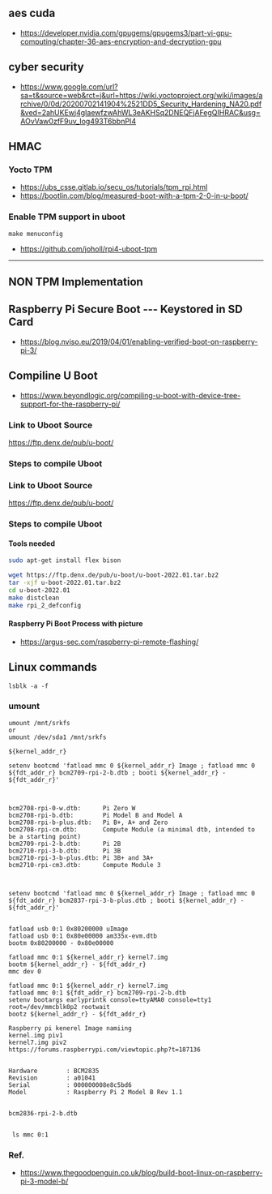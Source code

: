 ## aes cuda
* https://developer.nvidia.com/gpugems/gpugems3/part-vi-gpu-computing/chapter-36-aes-encryption-and-decryption-gpu
## cyber security
* https://www.google.com/url?sa=t&source=web&rct=j&url=https://wiki.yoctoproject.org/wiki/images/archive/0/0d/20200702141904%2521DD5_Security_Hardening_NA20.pdf&ved=2ahUKEwj4gIaewfzwAhWL3eAKHSq2DNEQFjAFegQIHRAC&usg=AOvVaw0zfF9uv_Iog493T6bbnPI4
## HMAC
### Yocto TPM
* https://ubs_csse.gitlab.io/secu_os/tutorials/tpm_rpi.html
* https://bootlin.com/blog/measured-boot-with-a-tpm-2-0-in-u-boot/
### Enable TPM support in uboot
```
make menuconfig
```
* https://github.com/joholl/rpi4-uboot-tpm
---
## NON TPM Implementation
## Raspberry Pi Secure Boot --- Keystored in SD Card
* https://blog.nviso.eu/2019/04/01/enabling-verified-boot-on-raspberry-pi-3/

## Compiline U Boot
* https://www.beyondlogic.org/compiling-u-boot-with-device-tree-support-for-the-raspberry-pi/

### Link to Uboot Source
https://ftp.denx.de/pub/u-boot/

### Steps to compile Uboot
### Link to Uboot Source
https://ftp.denx.de/pub/u-boot/

### Steps to compile Uboot
#### Tools needed
```bash
sudo apt-get install flex bison
```
```bash
wget https://ftp.denx.de/pub/u-boot/u-boot-2022.01.tar.bz2
tar -xjf u-boot-2022.01.tar.bz2
cd u-boot-2022.01
make distclean
make rpi_2_defconfig

```


#### Raspberry Pi Boot Process with picture
* https://argus-sec.com/raspberry-pi-remote-flashing/

## Linux commands
```
lsblk -a -f

```
### umount
```
umount /mnt/srkfs
or 
umount /dev/sda1 /mnt/srkfs
```

```
${kernel_addr_r} 

setenv bootcmd 'fatload mmc 0 ${kernel_addr_r} Image ; fatload mmc 0 ${fdt_addr_r} bcm2709-rpi-2-b.dtb ; booti ${kernel_addr_r} - ${fdt_addr_r}'



bcm2708-rpi-0-w.dtb:      Pi Zero W
bcm2708-rpi-b.dtb:        Pi Model B and Model A
bcm2708-rpi-b-plus.dtb:   Pi B+, A+ and Zero
bcm2708-rpi-cm.dtb:       Compute Module (a minimal dtb, intended to be a starting point)
bcm2709-rpi-2-b.dtb:      Pi 2B
bcm2710-rpi-3-b.dtb:      Pi 3B
bcm2710-rpi-3-b-plus.dtb: Pi 3B+ and 3A+
bcm2710-rpi-cm3.dtb:      Compute Module 3



setenv bootcmd 'fatload mmc 0 ${kernel_addr_r} Image ; fatload mmc 0 ${fdt_addr_r} bcm2837-rpi-3-b-plus.dtb ; booti ${kernel_addr_r} - ${fdt_addr_r}'


fatload usb 0:1 0x80200000 uImage 
fatload usb 0:1 0x80e00000 am335x-evm.dtb
bootm 0x80200000 - 0x80e00000 

fatload mmc 0:1 ${kernel_addr_r} kernel7.img
bootm ${kernel_addr_r} - ${fdt_addr_r}
mmc dev 0

fatload mmc 0:1 ${kernel_addr_r} kernel7.img
fatload mmc 0:1 ${fdt_addr_r} bcm2709-rpi-2-b.dtb 
setenv bootargs earlyprintk console=ttyAMA0 console=tty1 root=/dev/mmcblk0p2 rootwait
bootz ${kernel_addr_r} - ${fdt_addr_r}

Raspberry pi kenerel Image namiing
kernel.img piv1
kernel7.img piv2
https://forums.raspberrypi.com/viewtopic.php?t=187136


Hardware        : BCM2835
Revision        : a01041
Serial          : 000000008e8c5bd6
Model           : Raspberry Pi 2 Model B Rev 1.1

 
bcm2836-rpi-2-b.dtb

 
 ls mmc 0:1
 ```
 ### Ref.
 * https://www.thegoodpenguin.co.uk/blog/build-boot-linux-on-raspberry-pi-3-model-b/

